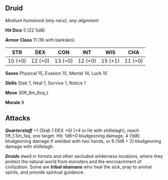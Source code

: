 ## Druid

*Medium humanoid (any race), any alignment*

**Hit Dice** 5 (22 5d8)

**Armor Class** 11 (16 with barkskin)

| STR     | DEX     | CON     | INT     | WIS     | CHA     |
|---------|---------|---------|---------|---------|---------|
| 10 (+0) | 12 (+0) | 13 (+0) | 12 (+0) | 15 (+1) | 11 (+0) |

**Saves** Physical 15, Evasion 15, Mental 14, Luck 15

**Skills** Stab 1, Heal 1, Survive 1, Notice 1

**Move** 30ft\_9m\_6sq\_t

**Morale** 9

## Attacks

***Quarterstaff*** +1 (Stab 1 DEX +0) (+4 to hit with shillelagh), reach 5ft\_1.5m\_1sq, one target. Hit: 1d6+0 bludgeoning damage, 4 (1d8) bludgeoning damage if wielded with two hands, or 6 (1d8 + 2) bludgeoning damage with shillelagh.

***Druids*** dwell in forests and other secluded wilderness locations, where they protect the natural world from monsters and the encroachment of civilization. Some are **tribal shamans** who heal the sick, pray to animal spirits, and provide spiritual guidance.

